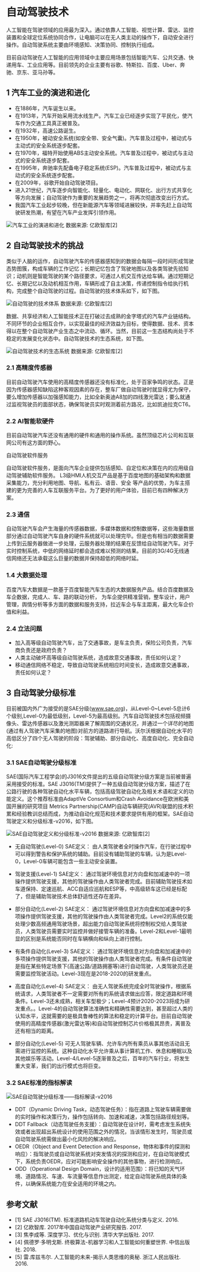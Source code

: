 # 自动驾驶技术

人工智能在驾驶领域的应用最为深入。通过依靠人工智能、视觉计算、雷达、监控装置和全球定位系统协同合作，让电脑可以在无人类主动的操作下，自动安全进行操作。自动驾驶系统主要由环境感知、决策协同、控制执行组成。

目前自动驾驶在人工智能的应用领域中主要应用场景包括智能汽车、公共交通、快递用车、工业应用等。目前领先的企业主要有谷歌、特斯拉、百度、Uber、奔驰、京东、亚马孙等。

## 1 汽车工业的演进和进化

- 在1886年，汽车诞生以来。
- 在1913年，汽车开始采用流水线生产。汽车工业已经逐步实现了平民化，使汽车作为交通工具真正被普及。
- 在1932年，高速公路诞生。
- 在1950年，被动安全系统(如安全带、安全气囊)。汽车普及过程中，被动式与主动式的安全系统逐步配套。
- 在1970年，福特开始使用ABS主动安全系统。汽车普及过程中，被动式与主动式的安全系统逐步配套。
- 在1995年，奔驰率先配备电子稳定系统(ESP)。汽车普及过程中，被动式与主动式的安全系统逐步配套。
- 在2009年，谷歌开始自动驾驶项目。
- 进入21世纪，汽车逐步向智能化、轻量化、电动化、网联化、出行方式共享化等方向发展；自动驾驶作为重要的发展趋势之一，将再次彻底改变出行方式。
- 我国汽车工业起步较晚，但在新能源汽车等领域进展较快，并率先赶上自动驾驶研发热潮，有望在汽车产业发挥引领作用。

![汽车工业的演进和进化](../images/8-driving-auto-brief-history.jpg)
数据来源: 亿欧智库[2]

## 2 自动驾驶技术的挑战

类似于人脑的运作，自动驾驶汽车的传感器感知到的数据会每隔一段时间形成驾驶态势图簇，构成车辆的工作记忆；长期记忆包含了驾驶地图以及各类驾驶先验知识；动机则是智能驾驶的某个路径要求，可通过人机交互传达给车辆。通过短期记忆、长期记忆以及动机相互作用，车辆形成了自主决策，传递控制指令给执行机构，完成整个自动驾驶的过程。自动驾驶的技术体系如下，如下图。

![自动驾驶的技术体系](../images/8-driving-auto-tech.png)
数据来源: 亿欧智库[2]

数据、共享经济和人工智能技术正在打破过去成熟的金字塔式的汽车产业链结构。不同环节的企业相互合作，以实现最佳的经济效益为目标，使得数据、技术、资本得以在整个自动驾驶产业生态之中流动、循环。当然，目前这一生态结构尚处于不稳定的发展变化状态中。自动驾驶技术的生态系统，如下图。

![自动驾驶技术的生态系统](../images/8-driving-auto-tech.png)
数据来源: 亿欧智库[2]

### 2.1 高精度传感器

目前自动驾驶汽车使用的高精度传感器还没有标准化，处于百家争鸣的状态。正是因为传感器感知缺陷这种客观因素的存在，整车厂做自动驾驶时就显得尤为保守，要么增加传感器以加强感知能力，比如全新奥迪A8加的四线激光雷达；要么就通过监视驾驶员的面部状态，确保驾驶员实时观测着前方路况，比如凯迪拉克CT6。

### 2.2 AI智能软硬件

目前自动驾驶汽车还没有通用的硬件和通用的操作系统。虽然顶级芯片公司和互联网公司有这方面的野心。

自动驾驶软件服务

自动驾驶软件服务，是面向汽车企业提供包括感知、自定位和决策在内的应用级自动驾驶辅助软件服务。
L3级HMI人机交互产品是基于百度地图的基础架构和数据采集能力，充分利用地图、导航、私有云、语音、安全 等产品的优势，为车主搭建的更为完善的人车互联服务平台。为了更好的用户体验，目前已有四种解决方案。

### 2.3 通信

自动驾驶汽车会产生海量的传感器数据，多媒体数据和控制数据等，这些海量数据部分通过自动驾驶汽车自身的硬件系统就可以处理完毕。但是也有相当的数据需要上传到云服务器做进一步处理，云服务器处理的结果在反馈给自动驾驶汽车。对于实时控制系统，中低的网络延时都会造成难以预测的结果。目前的3G/4G无线通信网络还无法承载这么巨量的数据并保持超低的网络时延。

### 1.4 大数据处理

百度汽车大数据是一款基于百度智能汽车生态的大数据服务产品。结合百度数据及车企数据，完成人、车、路的联动分析， 为车企提供精准营销，整车设计，用户管理，舆情分析等多方面的数据和服务支持，拉近车企与车主距离，最大化车企价值和利益。

### 2.4 立法问题

- 加入高等级自动驾驶汽车，出了交通事故，是车主负责，保险公司负责，汽车商负责还是政府负责？
- 人类主动破坏高等级自动驾驶系统，造成故意交通事故，责任如何认定？
- 移动通信网络不稳定，导致自动驾驶系统相应时间变长，造成故意交通事故，责任如何认定？

## 3 自动驾驶分级标准

目前被国内外广为接受的是SAE分级(www.sae.org)，从Level-0~Level-5总计6个级别,Level-0为最低级别，Level-5为最高级别。汽车自动驾驶技术包括视频摄像头、雷达传感器以及激光测距器来了解周围的交通状况，并通过一个详尽的地图(通过有人驾驶汽车采集的地图)对前方的道路进行导航。沃尔沃根据自动化水平的高低区分了四个无人驾驶的阶段：驾驶辅助、部分自动化、高度自动化、完全自动化:

### 3.1 SAE自动驾驶分级标准

SAE(国际汽车工程学会)的J3016文件提出的五级自动驾驶分级方案是当前被普遍采用接受的标准。SAE J3016(TM)提供了一种五级自动驾驶分级方案，描述了在公路行驶的各种驾驶自动化水平车辆，包括高级驾驶自动化及相关术语和定义的功能定义。这个推荐标准由AdaptIVe Consortium和Crash Avoidance在欧洲和美国开展的研究项目
Metrics Partnership(CAMP)自动车辆研究(AVR)联盟的技术积累和经验教训总结而成，为推动自动化规范和技术要求提供有用的框架。SAE自动驾驶定义和分级标准-v2016，如下图。

![SAE自动驾驶定义和分级标准-v2016](../images/8-driving-auto-levels-summary.png)
数据来源: 亿欧智库[2]

- 无自动驾驶(Level-0)
SAE定义： 由人类驾驶者全时操作汽车，在行驶过程中可以得到警告和保护系统的辅助。目前没有辅助驾驶的车辆，认为是Level-0，Level-0车辆可能包含一些主动安全装置。

- 驾驶支援(Level-1)
SAE定义： 通过驾驶环境信息对方向盘和加减速中的一项操作提供驾驶支援，其他的驾驶操作由人类驾驶者完成。目前辅助驾驶技术如车道保持、定速巡航、ACC自适应巡航和ESP等，中高级轿车这已经是标配了，但是辅助驾驶技术总体舒适性还存在差异。

- 部分自动化(Level-2)
SAE定义： 通过驾驶环境信息对方向盘和加减速中的多项操作提供驾驶支援，其他的驾驶操作由人类驾驶者完成。Level2的系统仅能处理少数高频通用驾驶场景，超出能力自动驾驶系统将控制权交给人类驾驶员，人类驾驶员需要实时监控并做好接管车辆的准备。Level-2和Level-1最明显的区别是系统能否同时在车辆横向和纵向上进行控制。

- 有条件自动化(Level-3)
SAE定义： 通过驾驶环境信息对方向盘和加减速中的多项操作提供驾驶支援，其他的驾驶操作由人类驾驶者完成。有条件自动驾驶是指在某些特定场景下(高速公路/道路拥塞等)进行自动驾驶，人类驾驶员还是需要监控驾驶活动。Level-3现在是2018-2020的研发重点。

- 高度自动化(Level-4)
SAE定义： 由无人驾驶系统完成全时驾驶操作，根据系统请求，人类驾驶者不一定需要对所有的系统请求做出应答，限定道路和环境条件。Level-3还未成熟，相关车型极少；Level-4预计2020-2023将成为研发重点。。Level-4的自动驾驶算法准确性和精确性需要达到，甚至超过人类的认知水平，这就需要的是极具鲁棒性的算法和稳定的计算平台。目前自动驾驶使用的高精度传感器(激光雷达等)和自动驾驶控制芯片价格极其昂贵，离普及还有相当的距离。

- 部分自动化(Level-5)
可无人驾驶车辆、允许车内所有乘员从事其他活动且无需进行监控的系统。这种自动化水平允许乘从事计算机工作、休息和睡眠以及其他娱乐等活动。Level-4/Level-5逐渐普及之后，百年的汽车行业，将发生重大变革，我们的出行模式也将巨变。

### 3.2 SAE标准的指标解读

![SAE自动驾驶分级标准——指标解读-v2016](../images/8-driving-auto-odd-vs-levels.png)

- DDT（Dynamic Driving Task，动态驾驶任务）：指在道路上驾驶车辆需要做的实时操作和决策行为，操作包括转向、加速和减速，决策包括路径规划等。
- DDT Fallback（动态驾驶任务支援）：自动驾驶在设计时，需考虑发生系统失效或者出现超出系统设计的使用范围之外的情况，当该情形发生时，驾驶员或自动驾驶系统需做出最小化风险的解决响应。
- OEDR（Object and Event Detection and Response，物体和事件的探测和响应）：指驾驶员或自动驾驶系统对突发情况的探测和应对，在自动驾驶模式下，系统负责OEDR，应对可能影响安全操作的其他事物，进行检测响应。
- ODD（Operational Design Domain，设计的适用范围）：将已知的天气环境、道路情况、车速、车流量等信息作出测定，给定自动驾驶系统具体的条件，以确保系统能力在安全适用的环境之内。

## 参考文献

- [1] SAE J3016(TM). 标准道路机动车驾驶自动化系统分类与定义. 2016.
- [2] 亿欧智库. 2017年中国自动驾驶产业研究报告. 2017.
- [3] 焦李成等. 深度学习、优化与识别. 清华大学出版社. 2017.
- [4] 佩德罗·多明戈斯. 终极算法-机器学习和人工智能如何重塑世界. 中信出版社. 2018.
- [5] 雷.库兹韦尔. 人工智能的未来-揭示人类思维的奥秘.  浙江人民出版社. 2016.
